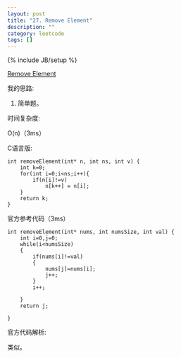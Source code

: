 ```yaml
---
layout: post
title: "27. Remove Element"
description: ""
category: leetcode
tags: []
---
```

{% include JB/setup %}


[Remove Element](https://leetcode.com/problems/remove-element/)

我的思路:

1. 简单题。

时间复杂度:

O(n)（3ms）

C语言版:
```
int removeElement(int* n, int ns, int v) {
    int k=0;
    for(int i=0;i<ns;i++){
        if(n[i]!=v)
            n[k++] = n[i];
    }
    return k;
}
```

官方参考代码（3ms）
```
int removeElement(int* nums, int numsSize, int val) {
    int i=0,j=0;
    while(i<numsSize)
    {
        if(nums[i]!=val)
        {
            nums[j]=nums[i];
            j++;
        }
        i++;
        
    }
    return j;
    
}
```
官方代码解析:

类似。



